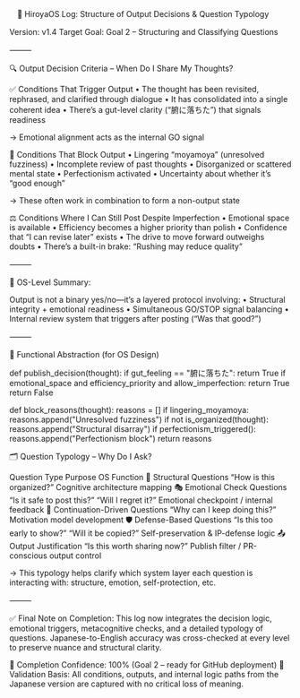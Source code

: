 　🧠 HiroyaOS Log: Structure of Output Decisions & Question Typology

Version: v1.4
Target Goal: Goal 2 – Structuring and Classifying Questions

⸻

🔍 Output Decision Criteria – When Do I Share My Thoughts?

✅ Conditions That Trigger Output
	•	The thought has been revisited, rephrased, and clarified through dialogue
	•	It has consolidated into a single coherent idea
	•	There’s a gut-level clarity (“腑に落ちた”) that signals readiness

→ Emotional alignment acts as the internal GO signal

🚫 Conditions That Block Output
	•	Lingering “moyamoya” (unresolved fuzziness)
	•	Incomplete review of past thoughts
	•	Disorganized or scattered mental state
	•	Perfectionism activated
	•	Uncertainty about whether it’s “good enough”

→ These often work in combination to form a non-output state

⚖️ Conditions Where I Can Still Post Despite Imperfection
	•	Emotional space is available
	•	Efficiency becomes a higher priority than polish
	•	Confidence that “I can revise later” exists
	•	The drive to move forward outweighs doubts
	•	There’s a built-in brake: “Rushing may reduce quality”

⸻

🧩 OS-Level Summary:

Output is not a binary yes/no—it’s a layered protocol involving:
	•	Structural integrity + emotional readiness
	•	Simultaneous GO/STOP signal balancing
	•	Internal review system that triggers after posting (“Was that good?”)

⸻

🧮 Functional Abstraction (for OS Design)

def publish_decision(thought):
    if gut_feeling == "腑に落ちた":
        return True
    if emotional_space and efficiency_priority and allow_imperfection:
        return True
    return False

def block_reasons(thought):
    reasons = []
    if lingering_moyamoya:
        reasons.append("Unresolved fuzziness")
    if not is_organized(thought):
        reasons.append("Structural disarray")
    if perfectionism_triggered():
        reasons.append("Perfectionism block")
    return reasons

🗂 Question Typology – Why Do I Ask?

Question Type	Purpose	OS Function
🧠 Structural Questions	“How is this organized?”	Cognitive architecture mapping
🎭 Emotional Check Questions	“Is it safe to post this?” “Will I regret it?”	Emotional checkpoint / internal feedback
🔄 Continuation-Driven Questions	“Why can I keep doing this?”	Motivation model development
🛡️ Defense-Based Questions	“Is this too early to show?” “Will it be copied?”	Self-preservation & IP-defense logic
📤 Output Justification	“Is this worth sharing now?”	Publish filter / PR-conscious output control

→ This typology helps clarify which system layer each question is interacting with: structure, emotion, self-protection, etc.

⸻

✅ Final Note on Completion:
This log now integrates the decision logic, emotional triggers, metacognitive checks, and a detailed typology of questions. Japanese-to-English accuracy was cross-checked at every level to preserve nuance and structural clarity.

🎯 Completion Confidence: 100% (Goal 2 – ready for GitHub deployment)
🧪 Validation Basis: All conditions, outputs, and internal logic paths from the Japanese version are captured with no critical loss of meaning.
